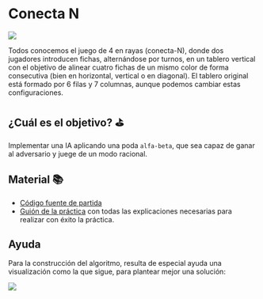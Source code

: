   # Conecta N

![](https://github.com/manuelalferez/inteligenciaArtificial-practica4/blob/master/images/1.png)



Todos conocemos el juego de 4 en rayas (conecta-N), donde dos jugadores introducen fichas, alternándose por turnos, en un tablero vertical con el objetivo de alinear cuatro fichas de un mismo color de forma consecutiva (bien en horizontal, vertical o en diagonal). El tablero original está formado por 6 filas y 7 columnas, aunque podemos cambiar estas configuraciones.



## ¿Cuál es el objetivo? ⛳️

Implementar una IA aplicando una poda `alfa-beta`, que sea capaz de ganar al adversario y juege de un modo racional. 



## Material 📚
* [Código fuente de partida](https://mega.nz/#F!UKwQUSaT!XD-cJC3_1tI9AMToTCHy6A)
* [Guión de la práctica](https://mega.nz/#!VWw2QaRR!Rwj8ntie9rAaTrY8RxRUZECc84NWJocuPbrZfTLjBTQ) con todas las explicaciones necesarias para realizar con éxito la práctica.



## Ayuda

Para la construcción del algoritmo, resulta de especial ayuda una visualización como la que sigue, para plantear mejor una solución: 

![](https://github.com/manuelalferez/inteligenciaArtificial-practica4/blob/master/images/2.png)